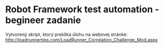 # Robot Framework test automation - begineer zadanie
Vytvorený skript, ktorý prekliká úlohu na webovej stránke: http://loadrunnertips.com/LoadRunner_Correlation_Challenge_Mod.aspx 
